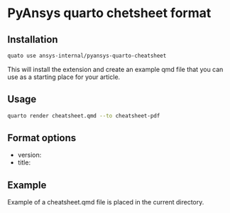 # PyAnsys quarto chetsheet format


## Installation

```bash
quato use ansys-internal/pyansys-quarto-cheatsheet
```
This will install the extension and create an example qmd file that you can use as a starting place for your article.

## Usage

```bash
quarto render cheatsheet.qmd --to cheatsheet-pdf
```
## Format options

- version:
- title:

## Example

Example of a cheatsheet.qmd file is placed in the current directory.